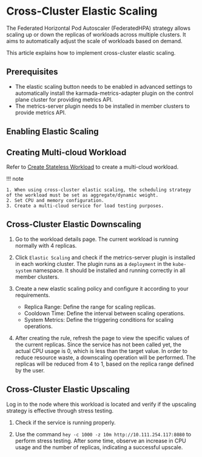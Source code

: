 # Cross-Cluster Elastic Scaling

The Federated Horizontal Pod Autoscaler (FederatedHPA) strategy allows scaling up or down the replicas of workloads across multiple clusters. It aims to automatically adjust the scale of workloads based on demand.

This article explains how to implement cross-cluster elastic scaling.

## Prerequisites

- The elastic scaling button needs to be enabled in advanced settings to automatically install the karmada-metrics-adapter plugin on the control plane cluster for providing metrics API.
- The metrics-server plugin needs to be installed in member clusters to provide metrics API.

## Enabling Elastic Scaling


## Creating Multi-cloud Workload

Refer to [Create Stateless Workload](../workload/deployment.md) to create a multi-cloud workload.

!!! note

    1. When using cross-cluster elastic scaling, the scheduling strategy of the workload must be set as aggregate/dynamic weight.
    2. Set CPU and memory configuration.
    3. Create a multi-cloud service for load testing purposes.

## Cross-Cluster Elastic Downscaling

1. Go to the workload details page. The current workload is running normally with 4 replicas.

2. Click `Elastic Scaling` and check if the metrics-server plugin is installed in each working cluster. The plugin runs as a `deployment` in the `kube-system` namespace. It should be installed and running correctly in all member clusters.

3. Create a new elastic scaling policy and configure it according to your requirements.

   - Replica Range: Define the range for scaling replicas.
   - Cooldown Time: Define the interval between scaling operations.
   - System Metrics: Define the triggering conditions for scaling operations.


4. After creating the rule, refresh the page to view the specific values of the current replicas. Since the service has not been called yet, the actual CPU usage is 0, which is less than the target value. In order to reduce resource waste, a downscaling operation will be performed. The replicas will be reduced from 4 to 1, based on the replica range defined by the user.


## Cross-Cluster Elastic Upscaling

Log in to the node where this workload is located and verify if the upscaling strategy is effective through stress testing.

1. Check if the service is running properly.


2. Use the command `hey -c 1000 -z 10m http://10.111.254.117:8080` to perform stress testing. After some time, observe an increase in CPU usage and the number of replicas, indicating a successful upscale.



